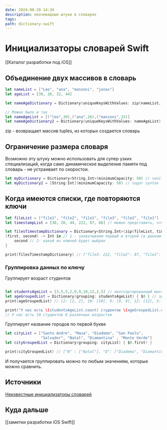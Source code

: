 ```yaml
---
date: 2024-08-20 14:34
description: неочевидные штуки в словарях
tags: 
path: dictionary-swift
---
```

# Инициализаторы словарей Swift

[[Каталог разработки под iOS]]
## Объединение двух массивов в словарь

```swift
let nameList = ["Leo", "ana", "manzoni", "jonas"]
let ageList = [30, 26, 32, 44]

let nameAgeDictionary = Dictionary(uniqueKeysWithValues: zip(nameList, ageList))

// Можно было и так
let nameAgeList = [("leo",30),("ana",26),("manzoni",33)]
let nameAgeDictionary2 = Dictionary(uniqueKeysWithValues: nameAgeList)

```
zip - возвращает массив tuples, из которых создается словарь

## Ограничение размера словаря
Возможно эту штуку можно использовать для супер узких специализаций, когда само динамическое выделение памяти под словарь - не устраивает по скоростои. 
```swift
let myDictionary = Dictionary<String,Int>(minimumCapacity: 50) // vanilla syntax
let myDictionary2 = [String:Int](minimumCapacity: 50) // sugar syntax
```

## Когда имеются списки, где повторяются ключи

```swift
let fileList = ["file1", "file2", "file1", "file3", "file2", "file1"]
let timestampList = [30, 20, 44, 222, 87, 66] // можно представить, что это даты изменения файлов

let filesTimestampDictionary = Dictionary<String,Int>(zip(fileList, timestampList)) { 
(first, second) -> Int in // 1 - захватываем первый и второй (в данном случае последний) параметр
    second // 2- какой из ключей будет выбран
}

print(filesTimestampDictionary) // ["file3: 222, "file2": 87, "file1": 44]
```

### Группировка данных по ключу

Группирует возраст студентов
```swift

let studentsAgeList = [3,5,5,2,9,9,10,12,2,5] // неотсортированный массив
let ageGroupedList = Dictionary(grouping: studentsAgeList) { $0 } // здесь создаем новый словарь, ключом которого является значение возраста, а в значении лежит массив повторяющихся ззначений возрастов
print(ageGroupedList) // [2: [2, 2], 10: [10], 9: [9, 9], 12: [12], 3: [3], 5: [5, 5, 5]]

print("У нас есть \(studentsAgeList.count) студентов \(ageGroupedList.count) различных возрастов")>)
// У нас есть 10 студентов 6 различных возрастов
```
Группирует название городов по первой букве
```swift
let cityList = ["Santo Andre", "Maua", "Diadema", "San Paolo",
                "Salvador", "Natal", "Diamantina" , "Monte Verde"]
let cityGroupedList = Dictionary(grouping: cityList) { $0.first! }

print(cityGroupedList) // ["N" : ["Natal"], "D": ["Diadema", "Diamantina"]...]
```
И получается группировать можно по любым  значениям, которые можно сравнить.

## Источники
[Неизвестные инициализаторы словарей](https://holyswift.app/the-lesser-known-dictionary-initializers-in-swift)

## Куда дальше
[[заметки разработки iOS Swift]]